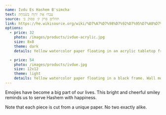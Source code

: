 ```yaml
---
name: Ivdu Es Hashem B'simcha
text: עִבְדוּ אֶת יְהוָה בְּשִׂמְחָה
source: תהלים פרק ק׳ פסוק ב׳
link: https://he.wikisource.org/wiki/%D7%A7%D7%98%D7%92%D7%95%D7%A8%D7%99%D7%94:%D7%AA%D7%94%D7%9C%D7%99%D7%9D_%D7%A7_%D7%91
options:
  - price: 32
    photo: /images/products/ivdue-acrylic.jpg
    size: 8x8
    theme: dark
    details: Yellow watercolor paper floating in an acrylic tabletop frame.

  - price: 54
    photo: /images/products/ivdue.jpg
    size: 12x12
    theme: light
    details: Yellow watercolor paper floating in a black frame. Wall mount.
---
```


Emojies have become a big part of our lives. This bright and cheerful smiley reminds us to serve Hashem with happiness.

Note that each piece is cut from a unique paper. No two exactly alike.